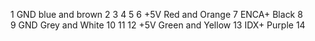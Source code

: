 1	GND	blue and brown
2
3
4
5
6	+5V	Red and Orange
7	ENCA+	Black
8	
9	GND	Grey and White
10
11
12	+5V	Green and Yellow
13	IDX+	Purple
14
